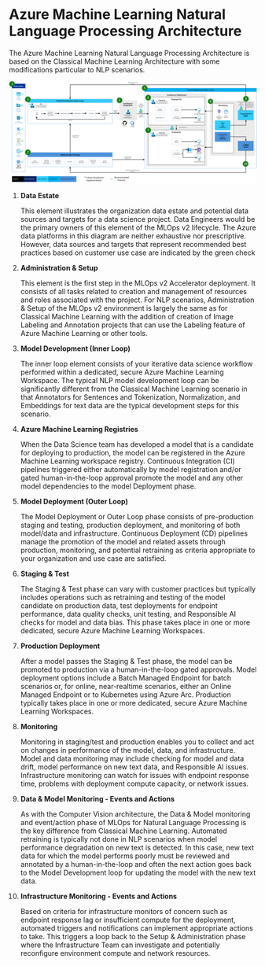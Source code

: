 # Azure Machine Learning Natural Language Processing Architecture

The Azure Machine Learning Natural Language Processing Architecture is based on the Classical Machine Learning Architecture with some modifications particular to NLP  scenarios.

![Azure Machine Learning Natural Language Processing Architecture](media/AzureML_NLP_Classification_Architecture.png)


1. **Data Estate**

    This element illustrates the organization data estate and potential data sources and targets for a data science project. Data Engineers would be the primary owners of this element of the MLOps v2 lifecycle. The Azure data platforms in this diagram are neither exhaustive nor prescriptive. However, data sources and targets that represent recommended best practices based on customer use case are indicated by the green check

2. **Administration & Setup**

    This element is the first step in the MLOps v2 Accelerator deployment. It consists of all tasks related to creation and management of resources and roles associated with the project.  For NLP scenarios, Administration & Setup of the MLOps v2 environment is largely the same as for Classical Machine Learning with the addition of creation of Image Labeling and Annotation projects that can use the Labeling feature of Azure Machine Learning or other tools.

3. **Model Development (Inner Loop)**

    The inner loop element consists of your iterative data science workflow performed within a dedicated, secure Azure Machine Learning Workspace. The typical NLP model development loop can be significantly different from the Classical Machine Learning scenario in that Annotators for Sentences and Tokenization, Normalization, and Embeddings for text data are the typical development steps for this scenario.

4. **Azure Machine Learning Registries**

    When the Data Science team has developed a model that is a candidate for deploying to production, the model can be registered in the Azure Machine Learning workspace registry. Continuous Integration (CI) pipelines triggered either automatically by model registration and/or gated human-in-the-loop approval promote the model and any other model dependencies to the model Deployment phase.

5. **Model Deployment (Outer Loop)**

    The Model Deployment or Outer Loop phase consists of pre-production staging and testing, production deployment, and monitoring of both model/data and infrastructure. Continuous Deployment (CD) pipelines manage the promotion of the model and related assets through production, monitoring, and potential retraining as criteria appropriate to your organization and use case are satisfied.

6. **Staging & Test**

    The Staging & Test phase can vary with customer practices but typically includes operations such as retraining and testing of the model candidate on production data,  test deployments for endpoint performance, data quality checks, unit testing, and Responsible AI checks for model and data bias.  This phase takes place in one or more dedicated, secure Azure Machine Learning Workspaces.

7. **Production Deployment**

    After a model passes the Staging & Test phase, the model can be promoted to production via a human-in-the-loop gated approvals. Model deployment options include a Batch Managed Endpoint for batch scenarios or, for online, near-realtime scenarios, either an Online Managed Endpoint or to Kubernetes using Azure Arc. Production typically takes place in one or more dedicated, secure Azure Machine Learning Workspaces.

8. **Monitoring**

    Monitoring in staging/test and production enables you to collect and act on changes in performance of the model, data, and infrastructure. Model and data monitoring may include checking for model and data drift, model performance on new text data, and Responsible AI issues.  Infrastructure monitoring can watch for issues with endpoint response time, problems with deployment compute capacity, or network issues.

9. **Data & Model Monitoring - Events and Actions**

    As with the Computer Vision architecture, the Data & Model monitoring and event/action phase of MLOps for Natural Language Processing is the key difference from Classical Machine Learning.  Automated retraining is typically not done in NLP scenarios when model performance degradation on new text is detected. In this case, new text data for which the model performs poorly must be reviewed and annotated by a human-in-the-loop and often the next action goes back to the Model Development loop for updating the model with the new text data.

10. **Infrastructure Monitoring - Events and Actions**

    Based on criteria for infrastructure monitors of concern such as endpoint response lag or insufficient compute for the deployment, automated triggers and notifications can implement appropriate actions to take. This triggers a loop back to the Setup & Administration phase where the Infrastructure Team can investigate and potentially reconfigure environment compute and network resources.
